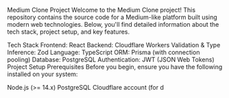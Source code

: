 Medium Clone Project
Welcome to the Medium Clone project! This repository contains the source code for a Medium-like platform built using modern web technologies. Below, you'll find detailed information about the tech stack, project setup, and key features.

Tech Stack
Frontend: React
Backend: Cloudflare Workers
Validation & Type Inference: Zod
Language: TypeScript
ORM: Prisma (with connection pooling)
Database: PostgreSQL
Authentication: JWT (JSON Web Tokens)
Project Setup
Prerequisites
Before you begin, ensure you have the following installed on your system:

Node.js (>= 14.x)
PostgreSQL
Cloudflare account (for d
